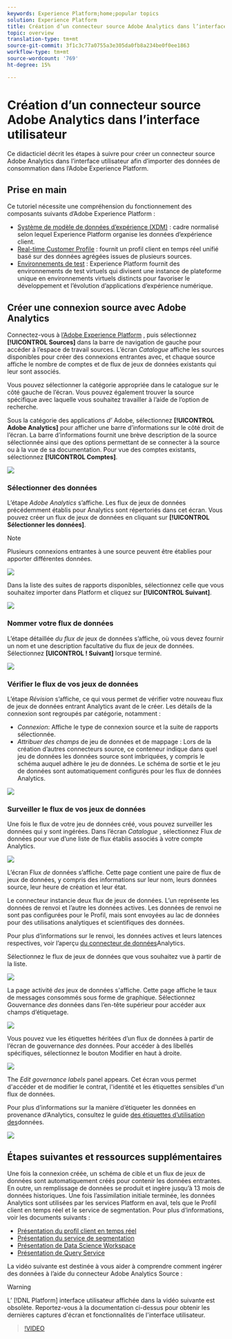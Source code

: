 ```yaml
---
keywords: Experience Platform;home;popular topics
solution: Experience Platform
title: Création d’un connecteur source Adobe Analytics dans l’interface utilisateur
topic: overview
translation-type: tm+mt
source-git-commit: 3f1c3c77a0755a3e305da0fb8a234be0f0ee1863
workflow-type: tm+mt
source-wordcount: '769'
ht-degree: 15%

---
```



# Création d’un connecteur source Adobe Analytics dans l’interface utilisateur

Ce didacticiel décrit les étapes à suivre pour créer un connecteur source Adobe Analytics dans l’interface utilisateur afin d’importer des données de consommation dans l’Adobe Experience Platform.

## Prise en main

Ce tutoriel nécessite une compréhension du fonctionnement des composants suivants d’Adobe Experience Platform :

* [Système de modèle de données d’expérience (XDM)](../../../../../xdm/home.md) : cadre normalisé selon lequel Experience Platform organise les données d’expérience client.
* [Real-time Customer Profile](../../../../../profile/home.md) : fournit un profil client en temps réel unifié basé sur des données agrégées issues de plusieurs sources.
* [Environnements de test](../../../../../sandboxes/home.md) : Experience Platform fournit des environnements de test virtuels qui divisent une instance de plateforme unique en environnements virtuels distincts pour favoriser le développement et l’évolution d’applications d’expérience numérique.

## Créer une connexion source avec Adobe Analytics

Connectez-vous à <a href="https://platform.adobe.com" target="_blank">l’Adobe Experience Platform</a> , puis sélectionnez **[!UICONTROL Sources]** dans la barre de navigation de gauche pour accéder à l’espace de travail sources. L’écran *Catalogue* affiche les sources disponibles pour créer des connexions entrantes avec, et chaque source affiche le nombre de comptes et de flux de jeux de données existants qui leur sont associés.

Vous pouvez sélectionner la catégorie appropriée dans le catalogue sur le côté gauche de l’écran. Vous pouvez également trouver la source spécifique avec laquelle vous souhaitez travailler à l’aide de l’option de recherche.

Sous la catégorie des applications *d’* Adobe, sélectionnez **[!UICONTROL Adobe Analytics]** pour afficher une barre d’informations sur le côté droit de l’écran. La barre d’informations fournit une brève description de la source sélectionnée ainsi que des options permettant de se connecter à la source ou à la vue de sa documentation. Pour vue des comptes existants, sélectionnez **[!UICONTROL Comptes]**.

![](../../../../images/tutorials/create/analytics/catalog.png)

### Sélectionner des données

L’étape *Adobe Analytics* s’affiche. Les flux de jeux de données précédemment établis pour Analytics sont répertoriés dans cet écran. Vous pouvez créer un flux de jeux de données en cliquant sur **[!UICONTROL Sélectionner les données]**.

>[!NOTE]
>
>Plusieurs connexions entrantes à une source peuvent être établies pour apporter différentes données.

![](../../../../images/tutorials/create/analytics/dataset-flows.png)

<!---Analytics report suites can be configured for one sandbox at a time. To import the same report suite into a different sandbox, the dataset flow will have to be deleted and instantiated again via configuration for a different sandbox.--->

Dans la liste des suites de rapports disponibles, sélectionnez celle que vous souhaitez importer dans Platform et cliquez sur **[!UICONTROL Suivant]**.

![](../../../../images/tutorials/create/analytics/select-data.png)

### Nommer votre flux de données

L’étape détaillée *du flux de* jeux de données s’affiche, où vous devez fournir un nom et une description facultative du flux de jeux de données. Sélectionnez **[UICONTROL ! Suivant]** lorsque terminé.

![](../../../../images/tutorials/create/analytics/dataset-flow-detail.png)

### Vérifier le flux de vos jeux de données

L’étape *Révision* s’affiche, ce qui vous permet de vérifier votre nouveau flux de jeux de données entrant Analytics avant de le créer. Les détails de la connexion sont regroupés par catégorie, notamment :

* *Connexion*: Affiche le type de connexion source et la suite de rapports sélectionnée.
* *Attribuer des champs* de jeu de données et de mappage : Lors de la création d’autres connecteurs source, ce conteneur indique dans quel jeu de données les données source sont imbriquées, y compris le schéma auquel adhère le jeu de données. Le schéma de sortie et le jeu de données sont automatiquement configurés pour les flux de données Analytics.

![](../../../../images/tutorials/create/analytics/review.png)

### Surveiller le flux de vos jeux de données

Une fois le flux de votre jeu de données créé, vous pouvez surveiller les données qui y sont ingérées. Dans l’écran *Catalogue* , sélectionnez Flux *de* données pour vue d’une liste de flux établis associés à votre compte Analytics.

![](../../../../images/tutorials/create/analytics/catalog-dataset-flows.png)

L’écran Flux *de* données s’affiche. Cette page contient une paire de flux de jeux de données, y compris des informations sur leur nom, leurs données source, leur heure de création et leur état.

Le connecteur instancie deux flux de jeux de données. L’un représente les données de renvoi et l’autre les données actives. Les données de renvoi ne sont pas configurées pour le Profil, mais sont envoyées au lac de données pour des utilisations analytiques et scientifiques des données.

Pour plus d’informations sur le renvoi, les données actives et leurs latences respectives, voir l’aperçu [du connecteur de données](../../../../connectors/adobe-applications/analytics.md)Analytics.

Sélectionnez le flux de jeux de données que vous souhaitez vue à partir de la liste.

![](../../../../images/tutorials/create/analytics/backfill.png)

La page activité *des* jeux de données s&#39;affiche. Cette page affiche le taux de messages consommés sous forme de graphique. Sélectionnez Gouvernance *des* données dans l’en-tête supérieur pour accéder aux champs d’étiquetage.

![](../../../../images/tutorials/create/analytics/batches.png)

Vous pouvez vue les étiquettes héritées d’un flux de données à partir de l’écran de gouvernance *des* données. Pour accéder à des libellés spécifiques, sélectionnez le bouton Modifier en haut à droite.

![](../../../../images/tutorials/create/analytics/data-gov.png)

The *Edit governance labels* panel appears. Cet écran vous permet d&#39;accéder et de modifier le contrat, l&#39;identité et les étiquettes sensibles d&#39;un flux de données.

Pour plus d’informations sur la manière d’étiqueter les données en provenance d’Analytics, consultez le guide [des étiquettes d’utilisation des](../../../../../data-governance/labels/user-guide.md)données.

![](../../../../images/tutorials/create/analytics/labels.png)

## Étapes suivantes et ressources supplémentaires

Une fois la connexion créée, un schéma de cible et un flux de jeux de données sont automatiquement créés pour contenir les données entrantes. En outre, un remplissage de données se produit et ingère jusqu’à 13 mois de données historiques. Une fois l’assimilation initiale terminée, les données Analytics sont utilisées par les services Platform en aval, tels que le Profil client en temps réel et le service de segmentation. Pour plus d’informations, voir les documents suivants :

* [Présentation du profil client en temps réel](../../../../../profile/home.md)
* [Présentation du service de segmentation](../../../../../segmentation/home.md)
* [Présentation de Data Science Workspace](../../../../../data-science-workspace/home.md)
* [Présentation de Query Service](../../../../../query-service/home.md)

La vidéo suivante est destinée à vous aider à comprendre comment ingérer des données à l’aide du connecteur Adobe Analytics Source :

>[!WARNING]
>
> L’ [!DNL Platform] interface utilisateur affichée dans la vidéo suivante est obsolète. Reportez-vous à la documentation ci-dessus pour obtenir les dernières captures d&#39;écran et fonctionnalités de l&#39;interface utilisateur.

>[!VIDEO](https://video.tv.adobe.com/v/29687?quality=12&learn=on)

